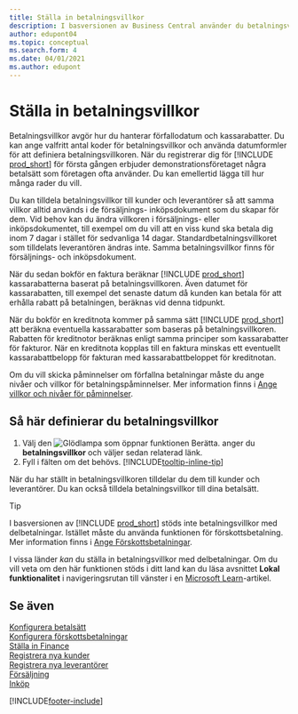 ```yaml
---
title: Ställa in betalningsvillkor
description: I basversionen av Business Central använder du betalningsvillkor för att hantera förfallodatum och kassarabatter.
author: edupont04
ms.topic: conceptual
ms.search.form: 4
ms.date: 04/01/2021
ms.author: edupont
---
```

# <a name="set-up-payment-terms"></a><a name="set-up-payment-terms"></a><a name="set-up-payment-terms"></a>Ställa in betalningsvillkor

Betalningsvillkor avgör hur du hanterar förfallodatum och kassarabatter. Du kan ange valfritt antal koder för betalningsvillkor och använda datumformler för att definiera betalningsvillkoren. När du registrerar dig för [!INCLUDE [prod_short](includes/prod_short.md)] för första gången erbjuder demonstrationsföretaget några betalsätt som företagen ofta använder. Du kan emellertid lägga till hur många rader du vill.  

Du kan tilldela betalningsvillkor till kunder och leverantörer så att samma villkor alltid används i de försäljnings- inköpsdokument som du skapar för dem. Vid behov kan du ändra villkoren i försäljnings- eller inköpsdokumentet, till exempel om du vill att en viss kund ska betala dig inom 7 dagar i stället för sedvanliga 14 dagar. Standardbetalningsvillkoret som tilldelats leverantören ändras inte. Samma betalningsvillkor finns för försäljnings- och inköpsdokument.

När du sedan bokför en faktura beräknar [!INCLUDE [prod_short](includes/prod_short.md)] kassarabatterna baserat på betalningsvillkoren. Även datumet för kassarabatten, till exempel det senaste datum då kunden kan betala för att erhålla rabatt på betalningen, beräknas vid denna tidpunkt.  

När du bokför en kreditnota kommer på samma sätt [!INCLUDE [prod_short](includes/prod_short.md)] att beräkna eventuella kassarabatter som baseras på betalningsvillkoren. Rabatten för kreditnotor beräknas enligt samma principer som kassarabatter för fakturor. När en kreditnota kopplas till en faktura minskas ett eventuellt kassarabattbelopp för fakturan med kassarabattbeloppet för kreditnotan.  

Om du vill skicka påminnelser om förfallna betalningar måste du ange nivåer och villkor för betalningspåminnelser. Mer information finns i [Ange villkor och nivåer för påminnelser](finance-setup-reminders.md).  

## <a name="to-set-up-payment-terms"></a><a name="to-set-up-payment-terms"></a><a name="to-set-up-payment-terms"></a>Så här definierar du betalningsvillkor

1. Välj den ![Glödlampa som öppnar funktionen Berätta.](media/ui-search/search_small.png "Berätta för mig vad du vill göra") anger du **betalningsvillkor** och väljer sedan relaterad länk.  
2. Fyll i fälten om det behövs. [!INCLUDE[tooltip-inline-tip](includes/tooltip-inline-tip_md.md)]  

När du har ställt in betalningsvillkoren tilldelar du dem till kunder och leverantörer. Du kan också tilldela betalningsvillkor till dina betalsätt.  

> [!TIP]
> I basversionen av [!INCLUDE [prod_short](includes/prod_short.md)] stöds inte betalningsvillkor med delbetalningar. Istället måste du använda funktionen för förskottsbetalning. Mer information finns i [Ange Förskottsbetalningar](finance-set-up-prepayments.md).
>
> I vissa länder *kan* du ställa in betalningsvillkor med delbetalningar. Om du vill veta om den här funktionen stöds i ditt land kan du läsa avsnittet **Lokal funktionalitet** i navigeringsrutan till vänster i en [Microsoft Learn](about-localization.md)-artikel.

## <a name="see-also"></a><a name="see-also"></a><a name="see-also"></a>Se även

[Konfigurera betalsätt](finance-payment-methods.md)  
[Konfigurera förskottsbetalningar](finance-set-up-prepayments.md)  
[Ställa in Finance](finance-setup-finance.md)  
[Registrera nya kunder](sales-how-register-new-customers.md)  
[Registrera nya leverantörer](purchasing-how-register-new-vendors.md)  
[Försäljning](sales-manage-sales.md)  
[Inköp](purchasing-manage-purchasing.md)  


[!INCLUDE[footer-include](includes/footer-banner.md)]
